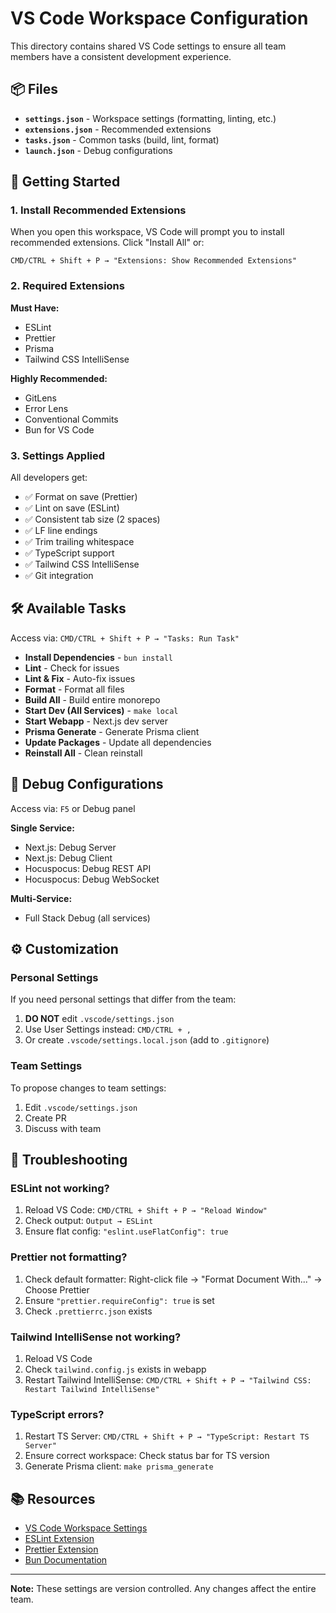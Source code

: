 # VS Code Workspace Configuration

This directory contains shared VS Code settings to ensure all team members have a consistent development experience.

## 📦 Files

- **`settings.json`** - Workspace settings (formatting, linting, etc.)
- **`extensions.json`** - Recommended extensions
- **`tasks.json`** - Common tasks (build, lint, format)
- **`launch.json`** - Debug configurations

## 🚀 Getting Started

### 1. Install Recommended Extensions

When you open this workspace, VS Code will prompt you to install recommended extensions. Click "Install All" or:

```
CMD/CTRL + Shift + P → "Extensions: Show Recommended Extensions"
```

### 2. Required Extensions

**Must Have:**

- ESLint
- Prettier
- Prisma
- Tailwind CSS IntelliSense

**Highly Recommended:**

- GitLens
- Error Lens
- Conventional Commits
- Bun for VS Code

### 3. Settings Applied

All developers get:

- ✅ Format on save (Prettier)
- ✅ Lint on save (ESLint)
- ✅ Consistent tab size (2 spaces)
- ✅ LF line endings
- ✅ Trim trailing whitespace
- ✅ TypeScript support
- ✅ Tailwind CSS IntelliSense
- ✅ Git integration

## 🛠️ Available Tasks

Access via: `CMD/CTRL + Shift + P → "Tasks: Run Task"`

- **Install Dependencies** - `bun install`
- **Lint** - Check for issues
- **Lint & Fix** - Auto-fix issues
- **Format** - Format all files
- **Build All** - Build entire monorepo
- **Start Dev (All Services)** - `make local`
- **Start Webapp** - Next.js dev server
- **Prisma Generate** - Generate Prisma client
- **Update Packages** - Update all dependencies
- **Reinstall All** - Clean reinstall

## 🐛 Debug Configurations

Access via: `F5` or Debug panel

**Single Service:**

- Next.js: Debug Server
- Next.js: Debug Client
- Hocuspocus: Debug REST API
- Hocuspocus: Debug WebSocket

**Multi-Service:**

- Full Stack Debug (all services)

## ⚙️ Customization

### Personal Settings

If you need personal settings that differ from the team:

1. **DO NOT** edit `.vscode/settings.json`
2. Use User Settings instead: `CMD/CTRL + ,`
3. Or create `.vscode/settings.local.json` (add to `.gitignore`)

### Team Settings

To propose changes to team settings:

1. Edit `.vscode/settings.json`
2. Create PR
3. Discuss with team

## 🔧 Troubleshooting

### ESLint not working?

1. Reload VS Code: `CMD/CTRL + Shift + P → "Reload Window"`
2. Check output: `Output → ESLint`
3. Ensure flat config: `"eslint.useFlatConfig": true`

### Prettier not formatting?

1. Check default formatter: Right-click file → "Format Document With..." → Choose Prettier
2. Ensure `"prettier.requireConfig": true` is set
3. Check `.prettierrc.json` exists

### Tailwind IntelliSense not working?

1. Reload VS Code
2. Check `tailwind.config.js` exists in webapp
3. Restart Tailwind IntelliSense: `CMD/CTRL + Shift + P → "Tailwind CSS: Restart Tailwind IntelliSense"`

### TypeScript errors?

1. Restart TS Server: `CMD/CTRL + Shift + P → "TypeScript: Restart TS Server"`
2. Ensure correct workspace: Check status bar for TS version
3. Generate Prisma client: `make prisma_generate`

## 📚 Resources

- [VS Code Workspace Settings](https://code.visualstudio.com/docs/getstarted/settings)
- [ESLint Extension](https://marketplace.visualstudio.com/items?itemName=dbaeumer.vscode-eslint)
- [Prettier Extension](https://marketplace.visualstudio.com/items?itemName=esbenp.prettier-vscode)
- [Bun Documentation](https://bun.sh/docs)

---

**Note:** These settings are version controlled. Any changes affect the entire team.
